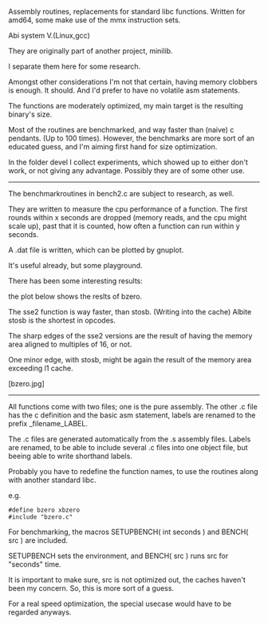 Assembly routines, replacements for standard libc functions.
Written for amd64, some make use of the mmx instruction sets.

Abi system V.(Linux,gcc)

They are originally part of another project, minilib.

I separate them here for some research.

Amongst other considerations I'm not that certain, having memory clobbers
is enough. It should. And I'd prefer to have no volatile 
asm statements.

The functions are moderately optimized, my main target is the resulting
binary's size.

Most of the routines are benchmarked, and way faster than (naive) c pendants.
(Up to 100 times).
However, the benchmarks are more sort of an educated guess,
and I'm aiming first hand for size optimization.


In the folder devel I collect experiments, which showed up to either don't work,
or not giving any advantage. 
Possibly they are of some other use.

----

The benchmarkroutines in bench2.c are subject to research, as well. 

They are written to measure the cpu performance of a function.
The first rounds within x seconds are dropped (memory reads, and the cpu might scale up),
past that it is counted, how often a function can run within y seconds.

A .dat file is written, which can be plotted by gnuplot.

It's useful already, but some playground.

There has been some interesting results:

the plot below shows the reslts of bzero.

The sse2 function is way faster, than stosb. (Writing into the cache)
Albite stosb is the shortest in opcodes.

The sharp edges of the sse2 versions are the result of having the memory area aligned to 
multiples of 16, or not.

One minor edge, with stosb, might be again the result of the memory area exceeding l1 cache.

[bzero.jpg]






----




All functions come with two files;
one is the pure assembly.
The other .c file has the c definition and the basic asm statement,
labels are renamed to the prefix _filename_LABEL.

The .c files are generated automatically from the .s assembly files.
Labels are renamed, to be able to include several .c files into one object file,
but beeing able to write shorthand labels.


Probably you have to redefine the function names, to use the routines along with another standard libc.

e.g. 
```
#define bzero xbzero
#include "bzero.c"
```



For benchmarking, the macros SETUPBENCH( int seconds ) and BENCH( src ) are included.

SETUPBENCH sets the environment, and BENCH( src ) runs src for "seconds" time.

It is important to make sure, src is not optimized out,
the caches haven't been my concern.
So, this is more sort of a guess. 

For a real speed optimization, the special usecase would have to be regarded anyways.





